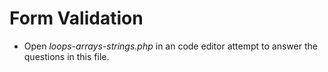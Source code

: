 # Form Validation
* Open *loops-arrays-strings.php* in an code editor attempt to answer the questions in this file.
